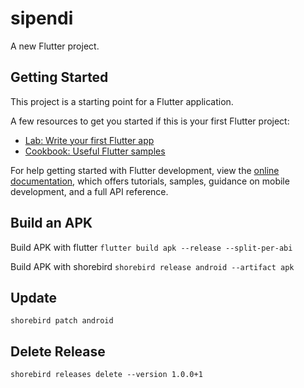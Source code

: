 # sipendi

A new Flutter project.

## Getting Started

This project is a starting point for a Flutter application.

A few resources to get you started if this is your first Flutter project:

- [Lab: Write your first Flutter app](https://docs.flutter.dev/get-started/codelab)
- [Cookbook: Useful Flutter samples](https://docs.flutter.dev/cookbook)

For help getting started with Flutter development, view the
[online documentation](https://docs.flutter.dev/), which offers tutorials,
samples, guidance on mobile development, and a full API reference.

## Build an APK

Build APK with flutter
`flutter build apk --release --split-per-abi`

Build APK with shorebird
`shorebird release android --artifact apk`

## Update

`shorebird patch android`

## Delete Release

`shorebird releases delete --version 1.0.0+1`
